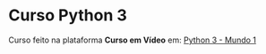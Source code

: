 # Curso Python 3
Curso feito na plataforma **Curso em Vídeo** em: [Python 3 - Mundo 1](https://www.cursoemvideo.com/curso/python-3-mundo-1/)